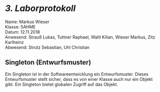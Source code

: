 # *3. Laborprotokoll*

  Name: Markus Wieser   
  Klasse: 5AHME   
  Datum: 12.11.2018   
  Anwesend: Strauß Lukas, Tuttner Raphael, Waltl Kilian, Wieser Markus, Zitz Karlheinz    
  Abwesend: Strutz Sebastian, Uhl Christian

  ## Singleton (Entwurfsmuster)
  
Ein Singleton ist in der Softwareentwicklung ein Entwurfsmuster. Dieses Entwurfsmuster stellt sicher, dass es von einer Klasse auch nur ein Objekt gibt. Ein Singleton bietet globalen Zugriff auf das Objekt.
